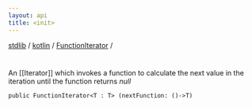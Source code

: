 ```yaml
---
layout: api
title: <init>
---
```

[stdlib](../../index.md) / [kotlin](../index.md) / [FunctionIterator](index.md) / [<init>](_init_.md)

# <init>
An [[Iterator]] which invokes a function to calculate the next value in the iteration until the function returns *null*
```
public FunctionIterator<T : T> (nextFunction: ()->T)
```
